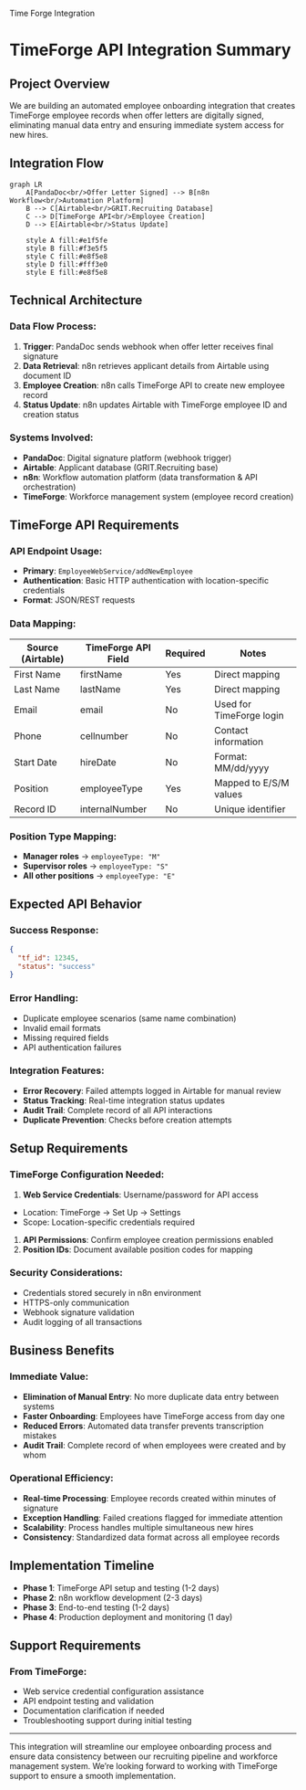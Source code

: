 Time Forge Integration

# TimeForge API Integration Summary

## Project Overview

We are building an automated employee onboarding integration that creates TimeForge employee records when offer letters are digitally signed, eliminating manual data entry and ensuring immediate system access for new hires.

## Integration Flow

```mermaid
graph LR
    A[PandaDoc<br/>Offer Letter Signed] --> B[n8n Workflow<br/>Automation Platform]
    B --> C[Airtable<br/>GRIT.Recruiting Database]
    C --> D[TimeForge API<br/>Employee Creation]
    D --> E[Airtable<br/>Status Update]
    
    style A fill:#e1f5fe
    style B fill:#f3e5f5
    style C fill:#e8f5e8
    style D fill:#fff3e0
    style E fill:#e8f5e8
```

## Technical Architecture

### Data Flow Process:

1. **Trigger**: PandaDoc sends webhook when offer letter receives final signature
1. **Data Retrieval**: n8n retrieves applicant details from Airtable using document ID
1. **Employee Creation**: n8n calls TimeForge API to create new employee record
1. **Status Update**: n8n updates Airtable with TimeForge employee ID and creation status

### Systems Involved:

- **PandaDoc**: Digital signature platform (webhook trigger)
- **Airtable**: Applicant database (GRIT.Recruiting base)
- **n8n**: Workflow automation platform (data transformation & API orchestration)
- **TimeForge**: Workforce management system (employee record creation)

## TimeForge API Requirements

### API Endpoint Usage:

- **Primary**: `EmployeeWebService/addNewEmployee`
- **Authentication**: Basic HTTP authentication with location-specific credentials
- **Format**: JSON/REST requests

### Data Mapping:

|Source (Airtable)|TimeForge API Field|Required|Notes                   |
|-----------------|-------------------|--------|------------------------|
|First Name       |firstName          |Yes     |Direct mapping          |
|Last Name        |lastName           |Yes     |Direct mapping          |
|Email            |email              |No      |Used for TimeForge login|
|Phone            |cellnumber         |No      |Contact information     |
|Start Date       |hireDate           |No      |Format: MM/dd/yyyy      |
|Position         |employeeType       |Yes     |Mapped to E/S/M values  |
|Record ID        |internalNumber     |No      |Unique identifier       |

### Position Type Mapping:

- **Manager roles** → `employeeType: "M"`
- **Supervisor roles** → `employeeType: "S"`
- **All other positions** → `employeeType: "E"`

## Expected API Behavior

### Success Response:

```json
{
  "tf_id": 12345,
  "status": "success"
}
```

### Error Handling:

- Duplicate employee scenarios (same name combination)
- Invalid email formats
- Missing required fields
- API authentication failures

### Integration Features:

- **Error Recovery**: Failed attempts logged in Airtable for manual review
- **Status Tracking**: Real-time integration status updates
- **Audit Trail**: Complete record of all API interactions
- **Duplicate Prevention**: Checks before creation attempts

## Setup Requirements

### TimeForge Configuration Needed:

1. **Web Service Credentials**: Username/password for API access
- Location: TimeForge → Set Up → Settings
- Scope: Location-specific credentials required
1. **API Permissions**: Confirm employee creation permissions enabled
1. **Position IDs**: Document available position codes for mapping

### Security Considerations:

- Credentials stored securely in n8n environment
- HTTPS-only communication
- Webhook signature validation
- Audit logging of all transactions

## Business Benefits

### Immediate Value:

- **Elimination of Manual Entry**: No more duplicate data entry between systems
- **Faster Onboarding**: Employees have TimeForge access from day one
- **Reduced Errors**: Automated data transfer prevents transcription mistakes
- **Audit Trail**: Complete record of when employees were created and by whom

### Operational Efficiency:

- **Real-time Processing**: Employee records created within minutes of signature
- **Exception Handling**: Failed creations flagged for immediate attention
- **Scalability**: Process handles multiple simultaneous new hires
- **Consistency**: Standardized data format across all employee records

## Implementation Timeline

- **Phase 1**: TimeForge API setup and testing (1-2 days)
- **Phase 2**: n8n workflow development (2-3 days)
- **Phase 3**: End-to-end testing (1-2 days)
- **Phase 4**: Production deployment and monitoring (1 day)

## Support Requirements

### From TimeForge:

- Web service credential configuration assistance
- API endpoint testing and validation
- Documentation clarification if needed
- Troubleshooting support during initial testing

-----

This integration will streamline our employee onboarding process and ensure data consistency between our recruiting pipeline and workforce management system. We’re looking forward to working with TimeForge support to ensure a smooth implementation.